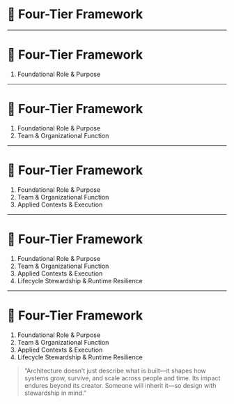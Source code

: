 # 🧬 Four-Tier Framework

<!-- 
This slide introduces the core framework for thinking like an architect—not just designing systems, but understanding architecture’s place in the organization and its evolution over time. 

Explain that many teams only focus on one or two layers: 
- maybe the technical design (Context) 
- or operational runtime (Lifecycle). 

But to think and lead like an architect, we need to think in multiple dimensions: 
- purpose
- people 
- context
- and time

-->

---

# 🧬 Four-Tier Framework

1. Foundational Role & Purpose

<!-- 
Why does architecture exist? What problems is it supposed to solve?
-->

---

# 🧬 Four-Tier Framework

1. Foundational Role & Purpose
2. Team & Organizational Function

<!--
How does architecture influence and scale through people?
-->

---

# 🧬 Four-Tier Framework

1. Foundational Role & Purpose
2. Team & Organizational Function
3. Applied Contexts & Execution

<!--
Where does architecture show up in the real world?
-->

---

# 🧬 Four-Tier Framework

1. Foundational Role & Purpose
2. Team & Organizational Function
3. Applied Contexts & Execution
4. Lifecycle Stewardship & Runtime Resilience

<!--
How does architecture live, evolve, and respond over time?
-->

---

# 🧬 Four-Tier Framework

1. Foundational Role & Purpose
2. Team & Organizational Function
3. Applied Contexts & Execution
4. Lifecycle Stewardship & Runtime Resilience

> “Architecture doesn’t just describe what is built—it shapes how systems grow, survive, and scale across people and time. 
> Its impact endures beyond its creator. Someone will inherit it—so design with stewardship in mind.”

<!-- 
This is the meta-framework we’ll use to organize the rest of this session. 

Each tier will get its own deep dive. 

Encourage participants to reflect on where they currently spend most of their architectural thinking—and where they’re less practiced

-->